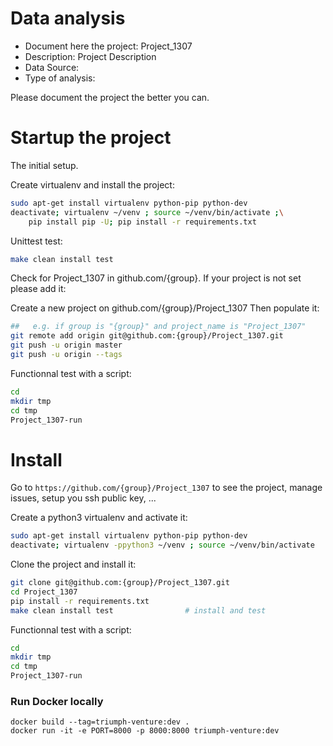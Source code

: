 # Data analysis
- Document here the project: Project_1307
- Description: Project Description
- Data Source:
- Type of analysis:

Please document the project the better you can.

# Startup the project

The initial setup.

Create virtualenv and install the project:
```bash
sudo apt-get install virtualenv python-pip python-dev
deactivate; virtualenv ~/venv ; source ~/venv/bin/activate ;\
    pip install pip -U; pip install -r requirements.txt
```

Unittest test:
```bash
make clean install test
```

Check for Project_1307 in github.com/{group}. If your project is not set please add it:

Create a new project on github.com/{group}/Project_1307
Then populate it:

```bash
##   e.g. if group is "{group}" and project_name is "Project_1307"
git remote add origin git@github.com:{group}/Project_1307.git
git push -u origin master
git push -u origin --tags
```

Functionnal test with a script:

```bash
cd
mkdir tmp
cd tmp
Project_1307-run
```

# Install

Go to `https://github.com/{group}/Project_1307` to see the project, manage issues,
setup you ssh public key, ...

Create a python3 virtualenv and activate it:

```bash
sudo apt-get install virtualenv python-pip python-dev
deactivate; virtualenv -ppython3 ~/venv ; source ~/venv/bin/activate
```

Clone the project and install it:

```bash
git clone git@github.com:{group}/Project_1307.git
cd Project_1307
pip install -r requirements.txt
make clean install test                # install and test
```
Functionnal test with a script:

```bash
cd
mkdir tmp
cd tmp
Project_1307-run
```


### Run Docker locally

```
docker build --tag=triumph-venture:dev .
docker run -it -e PORT=8000 -p 8000:8000 triumph-venture:dev
```
